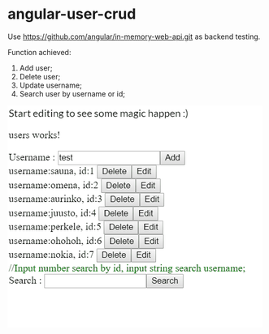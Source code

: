 # angular-user-crud

Use https://github.com/angular/in-memory-web-api.git as backend testing.

Function achieved:
  1. Add user;
  2. Delete user;
  3. Update username;
  4. Search user by username or id;

![](user-crud.gif)
